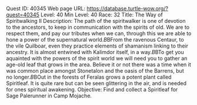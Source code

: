 Quest ID: 40345
Web page URL: https://database.turtle-wow.org/?quest=40345
Level: 40
Min Level: 40
Race: 32
Title: The Way of Spiritwalking II
Description: The path of the spiritwalker is one of devotion to the ancestors, to keep in communication with the spirits of old. We are to respect them, and pay our tributes when we can, through this we are able to hone a power of the supernatural world.$B$BFrom the ravenous Centaur, to the vile Quilboar, even they practice elements of shamanism linking to their ancestry. It is almost entwined with Kalimdor itself, in a way.$B$BTo get you aquainted with the powers of the spirit world we will need you to gather an age-old leaf that grows in the area. Believe it or not there was a time when it was common place amongst Stonetalon and the oasis of the Barrens, but no longer.$B$BOut in the forests of Feralas grows a potent plant called Spiritleaf. It is quite rare but can be seen glittering in the air, and is needed for ones spiritual awakening.
Objective: Find and collect a Spiritleaf for Sage Palerunner in Camp Mojache.
